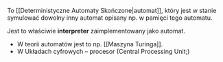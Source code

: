 To [[Deterministyczne Automaty Skończone|automat]], który jest w stanie symulować dowolny inny automat opisany np. w pamięci tego automatu.

Jest to właściwie **interpreter** zaimplementowany jako automat.

- W teorii automatów jest to np. [[Maszyna Turinga]].
- W Układach cyfrowych – procesor (Central Processing Unit;)